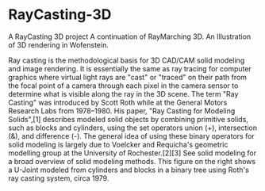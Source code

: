 # RayCasting-3D

A RayCasting 3D project
A continuation of RayMarching 3D. An Illustration of 3D rendering in Wofenstein. 

Ray casting is the methodological basis for 3D CAD/CAM solid modeling and image rendering. It is essentially the same as ray tracing for computer graphics where virtual light rays are "cast" or "traced" on their path from the focal point of a camera through each pixel in the camera sensor to determine what is visible along the ray in the 3D scene. The term "Ray Casting" was introduced by Scott Roth while at the General Motors Research Labs from 1978–1980. His paper, "Ray Casting for Modeling Solids",[1] describes modeled solid objects by combining primitive solids, such as blocks and cylinders, using the set operators union (+), intersection (&), and difference (-). The general idea of using these binary operators for solid modeling is largely due to Voelcker and Requicha's geometric modelling group at the University of Rochester.[2][3] See solid modeling for a broad overview of solid modeling methods. This figure on the right shows a U-Joint modeled from cylinders and blocks in a binary tree using Roth's ray casting system, circa 1979.
